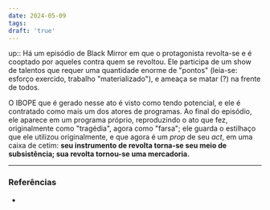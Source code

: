 ```yaml
---
date: 2024-05-09
tags:
draft: 'true'
---
```


up:: 
Há um episódio de Black Mirror em que o protagonista revolta-se e é cooptado por aqueles contra quem se revoltou. Ele participa de um show de talentos que requer uma quantidade enorme de "pontos" (leia-se: esforço exercido, trabalho "materializado"), e ameaça se matar (?) na frente de todos. 

O IBOPE que é gerado nesse ato é visto como tendo potencial, e ele é contratado como mais um dos atores de programas. Ao final do episódio, ele aparece em um programa próprio, reproduzindo o ato que fez, originalmente como "tragédia", agora como "farsa"; ele guarda o estilhaço que ele utilizou originalmente, e que agora é um *prop* de seu *act*, em uma caixa de cetim: **seu instrumento de revolta torna-se seu meio de subsistência; sua revolta tornou-se uma mercadoria.** 


---
### Referências
- 